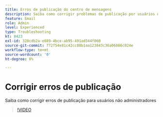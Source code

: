 ```yaml
---
title: Erros de publicação do centro de mensagens
description: Saiba como corrigir problemas de publicação por usuários não administradores
feature: Email
role: Admin
level: Experienced
type: Troubleshooting
kt: 8423
exl-id: 328cdb2a-e889-4bce-ab95-491ad544f060
source-git-commit: 772f54e81c42cc88b1aa123843c36a06866c024e
workflow-type: tm+mt
source-wordcount: '0'
ht-degree: 0%

---
```


# Corrigir erros de publicação

Saiba como corrigir erros de publicação para usuários não administradores

>[!VIDEO](https://video.tv.adobe.com/v/335979?quality=12)
